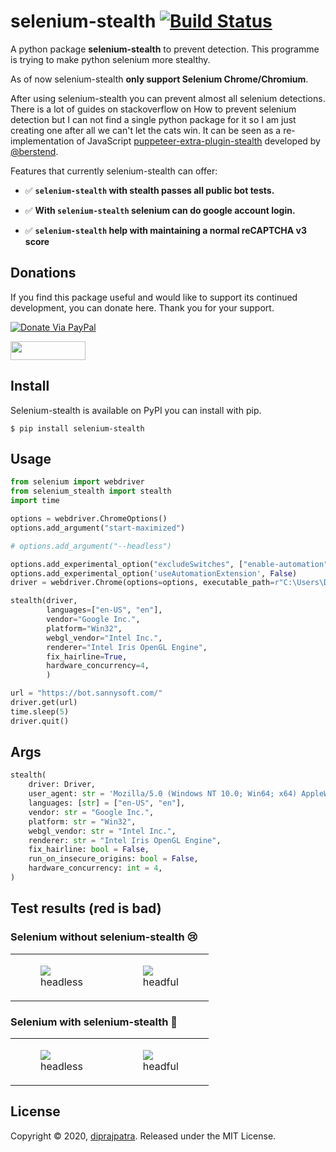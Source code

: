 # selenium-stealth [![Build Status](https://travis-ci.com/diprajpatra/selenium-stealth.svg?branch=main)](https://travis-ci.com/diprajpatra/selenium-stealth)

A python package **selenium-stealth** to prevent detection. This programme is trying to make python selenium more stealthy. 

As of now selenium-stealth **only support Selenium Chrome/Chromium**.

After using selenium-stealth you can prevent almost all selenium detections. There is a lot of guides on stackoverflow on How to prevent selenium detection but I can not find a single python package for it so I am just creating one after all we can't let the cats win.
It can be seen as a re-implementation of JavaScript [puppeteer-extra-plugin-stealth](https://github.com/berstend/puppeteer-extra/tree/master/packages/puppeteer-extra-plugin-stealth) developed by [@berstend](https://github.com/berstend>).

Features that currently selenium-stealth can offer:

- ✅️ **`selenium-stealth` with stealth passes all public bot tests.**

- ✅️ **With `selenium-stealth` selenium can do google account login.**

- ✅️ **`selenium-stealth` help with maintaining a normal reCAPTCHA v3 score**

## Donations
If you find this package useful and would like to support its continued development, you can donate here. Thank you for your support.

[![Donate Via PayPal](https://www.paypal.com/en_US/i/btn/btn_donate_LG.gif)](https://paypal.me/diprajpatra)

[<img src="https://cdn.buymeacoffee.com/buttons/v2/default-yellow.png"  width="120" height="30">](https://www.buymeacoffee.com/dipraj)
## Install
Selenium-stealth is available on PyPI you can install with pip.
```
$ pip install selenium-stealth
```

## Usage

```python
from selenium import webdriver
from selenium_stealth import stealth
import time

options = webdriver.ChromeOptions()
options.add_argument("start-maximized")

# options.add_argument("--headless")

options.add_experimental_option("excludeSwitches", ["enable-automation"])
options.add_experimental_option('useAutomationExtension', False)
driver = webdriver.Chrome(options=options, executable_path=r"C:\Users\DIPRAJ\Programming\adclick_bot\chromedriver.exe")

stealth(driver,
        languages=["en-US", "en"],
        vendor="Google Inc.",
        platform="Win32",
        webgl_vendor="Intel Inc.",
        renderer="Intel Iris OpenGL Engine",
        fix_hairline=True,
        hardware_concurrency=4,
        )

url = "https://bot.sannysoft.com/"
driver.get(url)
time.sleep(5)
driver.quit()
```

## Args

```python
stealth(
    driver: Driver,
    user_agent: str = 'Mozilla/5.0 (Windows NT 10.0; Win64; x64) AppleWebKit/537.36 (KHTML, like Gecko) Chrome/83.0.4103.53 Safari/537.36',
    languages: [str] = ["en-US", "en"],
    vendor: str = "Google Inc.",
    platform: str = "Win32",
    webgl_vendor: str = "Intel Inc.",
    renderer: str = "Intel Iris OpenGL Engine",
    fix_hairline: bool = False,
    run_on_insecure_origins: bool = False,
    hardware_concurrency: int = 4,
)
```

## Test results (red is bad)

### Selenium without <strong>selenium-stealth 😢</strong>

<table class="image">
<tr>
  <td><figure class="image"><a href="https://raw.githubusercontent.com/diprajpatra/selenium-stealth/main/stealthtests/selenium_chrome_headless_without_stealth.png"><img src="https://raw.githubusercontent.com/diprajpatra/selenium-stealth/main/stealthtests/selenium_chrome_headless_without_stealth.png"></a><figcaption>headless</figcaption></figure></td>
  <td><figure class="image"><a href="https://raw.githubusercontent.com/diprajpatra/selenium-stealth/main/stealthtests/selenium_chrome_headful_without_stealth.png"><img src="https://raw.githubusercontent.com/diprajpatra/selenium-stealth/main/stealthtests/selenium_chrome_headful_without_stealth.png"></a><figcaption>headful</figcaption></figure></td>
</tr>
</table>

### Selenium with <strong>selenium-stealth 💯</strong>

<table class="image">
<tr>
  <td><figure class="image"><a href="https://raw.githubusercontent.com/diprajpatra/selenium-stealth/main/stealthtests/selenium_chrome_headless_with_stealth.png"><img src="https://raw.githubusercontent.com/diprajpatra/selenium-stealth/main/stealthtests/selenium_chrome_headless_with_stealth.png"></a><figcaption>headless</figcaption></figure></td>
  <td><figure class="image"><a href="https://raw.githubusercontent.com/diprajpatra/selenium-stealth/main/stealthtests/selenium_chrome_headful_with_stealth.png"><img src="https://raw.githubusercontent.com/diprajpatra/selenium-stealth/main/stealthtests/selenium_chrome_headful_with_stealth.png"></a><figcaption>headful</figcaption></figure></td>
</tr>
</table>

## License

Copyright © 2020, [diprajpatra](https://github.com/diprajpatra). Released under the MIT License.
